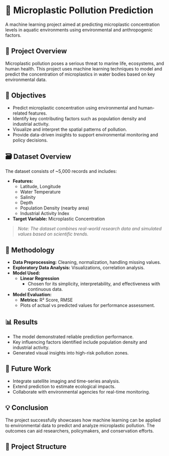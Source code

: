 # 🌊 Microplastic Pollution Prediction

A machine learning project aimed at predicting microplastic concentration levels in aquatic environments using environmental and anthropogenic factors.

## 📌 Project Overview
Microplastic pollution poses a serious threat to marine life, ecosystems, and human health. This project uses machine learning techniques to model and predict the concentration of microplastics in water bodies based on key environmental data.

## 🎯 Objectives
- Predict microplastic concentration using environmental and human-related features.
- Identify key contributing factors such as population density and industrial activity.
- Visualize and interpret the spatial patterns of pollution.
- Provide data-driven insights to support environmental monitoring and policy decisions.

## 🗃️ Dataset Overview
The dataset consists of ~5,000 records and includes:
- **Features:**  
  - Latitude, Longitude  
  - Water Temperature  
  - Salinity  
  - Depth  
  - Population Density (nearby area)  
  - Industrial Activity Index  
- **Target Variable:** Microplastic Concentration

> *Note: The dataset combines real-world research data and simulated values based on scientific trends.*

## 🧠 Methodology
- **Data Preprocessing:** Cleaning, normalization, handling missing values.
- **Exploratory Data Analysis:** Visualizations, correlation analysis.
- **Model Used:**  
  - **Linear Regression**  
    - Chosen for its simplicity, interpretability, and effectiveness with continuous data.
- **Model Evaluation:**  
  - **Metrics:** R² Score, RMSE  
  - Plots of actual vs predicted values for performance assessment.

## 📊 Results
- The model demonstrated reliable prediction performance.
- Key influencing factors identified include population density and industrial activity.
- Generated visual insights into high-risk pollution zones.

## 🔮 Future Work
- Integrate satellite imaging and time-series analysis.
- Extend prediction to estimate ecological impacts.
- Collaborate with environmental agencies for real-time monitoring.

## 💡 Conclusion
The project successfully showcases how machine learning can be applied to environmental data to predict and analyze microplastic pollution. The outcomes can aid researchers, policymakers, and conservation efforts.

## 📁 Project Structure
